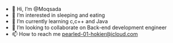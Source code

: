 - 👋 Hi, I’m @Moqsada
- 👀 I’m interested in sleeping and eating
- 🌱 I’m currently learning c,c++ and Java
- 💞️ I’m looking to collaborate on Back-end development engineer
- 📫 How to reach me pearled-01-hokier@icloud.com


<!---
Moqsada/Moqsada is a ✨ special ✨ repository because its `README.md` (this file) appears on your GitHub profile.
You can click the Preview link to take a look at your changes.
--->
